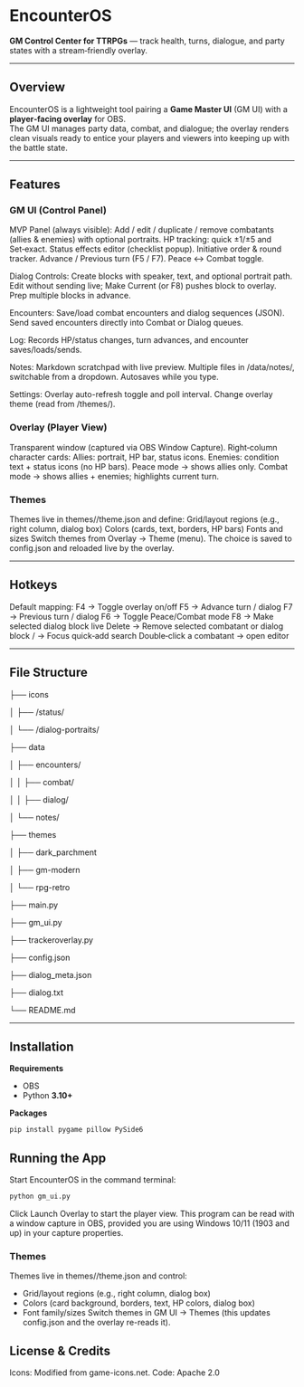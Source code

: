 # EncounterOS
**GM Control Center for TTRPGs** — track health, turns, dialogue, and party states with a stream‑friendly overlay.

---

## Overview
EncounterOS is a lightweight tool pairing a **Game Master UI** (GM UI) with a **player‑facing overlay** for OBS.  
The GM UI manages party data, combat, and dialogue; the overlay renders clean visuals ready to entice your players and viewers
into keeping up with the battle state.

---

## Features

### GM UI (Control Panel)

MVP Panel (always visible):
Add / edit / duplicate / remove combatants (allies & enemies) with optional portraits.
HP tracking: quick ±1/±5 and Set‑exact.
Status effects editor (checklist popup).
Initiative order & round tracker.
Advance / Previous turn (F5 / F7).
Peace ↔ Combat toggle.

Dialog Controls:
Create blocks with speaker, text, and optional portrait path.
Edit without sending live; Make Current (or F8) pushes block to overlay.
Prep multiple blocks in advance.

Encounters:
Save/load combat encounters and dialog sequences (JSON).
Send saved encounters directly into Combat or Dialog queues.

Log:
Records HP/status changes, turn advances, and encounter saves/loads/sends.

Notes:
Markdown scratchpad with live preview.
Multiple files in /data/notes/, switchable from a dropdown.
Autosaves while you type.

Settings:
Overlay auto-refresh toggle and poll interval.
Change overlay theme (read from /themes/).

### Overlay (Player View)
Transparent window (captured via OBS Window Capture).
Right‑column character cards:
Allies: portrait, HP bar, status icons.
Enemies: condition text + status icons (no HP bars).
Peace mode → shows allies only.
Combat mode → shows allies + enemies; highlights current turn.

### Themes
Themes live in themes/<theme-name>/theme.json and define:
Grid/layout regions (e.g., right column, dialog box)
Colors (cards, text, borders, HP bars)
Fonts and sizes
Switch themes from Overlay → Theme (menu). The choice is saved to config.json and reloaded live by the overlay.

---

## Hotkeys

Default mapping:
F4 → Toggle overlay on/off
F5 → Advance turn / dialog
F7 → Previous turn / dialog
F6 → Toggle Peace/Combat mode
F8 → Make selected dialog block live
Delete → Remove selected combatant or dialog block
/ → Focus quick‑add search
Double‑click a combatant → open editor

---

## File Structure
├── icons

│   ├── /status/

│   └── /dialog-portraits/

├── data

│   ├── encounters/

│   │   ├── combat/    

│   │   ├── dialog/    

│   └── notes/

├── themes

│   ├── dark_parchment

│   ├── gm-modern

│   └── rpg-retro

├── main.py

├── gm_ui.py

├── trackeroverlay.py

├── config.json

├── dialog_meta.json

├── dialog.txt

└── README.md



---

## Installation
**Requirements**
- OBS
- Python **3.10+**

**Packages**
```bash
pip install pygame pillow PySide6
```

## Running the App

Start EncounterOS in the command terminal:

```bash
python gm_ui.py
```

Click Launch Overlay to start the player view. This program can be read
with a window capture in OBS, provided you are using Windows 10/11 (1903 and up)
in your capture properties.

### Themes
Themes live in themes/<theme-name>/theme.json and control:
- Grid/layout regions (e.g., right column, dialog box)
- Colors (card background, borders, text, HP colors, dialog box)
- Font family/sizes
Switch themes in GM UI → Themes (this updates config.json and the overlay re-reads it).

## License & Credits
Icons: Modified from game-icons.net.
Code: Apache 2.0
